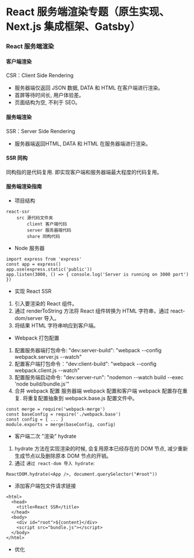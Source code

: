 # **React 服务端渲染专题（原生实现、Next.js 集成框架、Gatsby）**
### React 服务端渲染
#### 客户端渲染
CSR：Client Side Rendering
- 服务器端仅返回 JSON 数据, DATA 和 HTML 在客户端进⾏渲染。
- ⾸屏等待时间⻓, ⽤户体验差。
- ⻚⾯结构为空, 不利于 SEO。
#### 服务端渲染
SSR：Server Side Rendering
- 服务器端返回HTML, DATA 和 HTML 在服务器端进⾏渲染。
#### SSR 同构
同构指的是代码复⽤. 即实现客户端和服务器端最⼤程度的代码复⽤。
#### 服务端渲染指南
- 项目结构
```
react-ssr
    src 源代码⽂件夹
        client 客户端代码
        server 服务器端代码
        share 同构代码
```
- Node 服务器
```
import express from 'express'
const app = express()
app.use(express.static('public'))
app.listen(3000, () => { console.log('Server is running on 3000 port') })
```
- 实现 React SSR
1. 引⼊要渲染的 React 组件。
2. 通过 renderToString ⽅法将 React 组件转换为 HTML 字符串，通过 react-dom/server 导⼊。
3. 将结果 HTML 字符串响应到客户端。
- Webpack 打包配置
1. 配置服务器端打包命令: "dev:server-build": "webpack --config webpack.server.js --watch"
2. 配置客户端打包命令："dev:client-build": "webpack --config webpack.client.js --watch"
3. 配置服务端启动命令: "dev:server-run": "nodemon --watch build --exec \'node build/bundle.js\'"
4. 合并 webpack 配置
服务器端 webpack 配置和客户端 webpack 配置存在重复. 将重复配置抽象到 webpack.base.js 配置⽂件中。
```
const merge = require('webpack-merge')
const baseConfig = require('./webpack.base')
const config = { ... }
module.exports = merge(baseConfig, config)
```

- 客户端⼆次 "渲染" hydrate
1. hydrate ⽅法在实现渲染的时候, 会复⽤原本已经存在的 DOM 节点, 减少重新⽣成节点以及删除原本 DOM 节点的开销。
2. 通过 `通过 react-dom 导⼊ hydrate`:
```
ReactDOM.hydrate(<App />, document.querySelector("#root"))
```
- 添加客户端包文件请求链接
```
<html>
  <head>
    <title>React SSR</title>
  </head>
  <body>
    <div id="root">${content}</div>
    <script src="bundle.js"></script>
  </body>
</html>
```

- 优化


